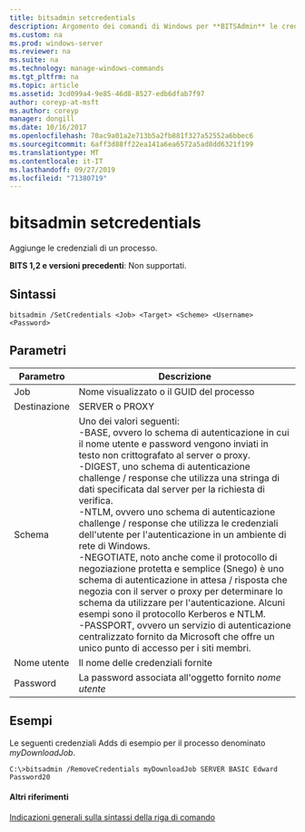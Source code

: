 ```yaml
---
title: bitsadmin setcredentials
description: Argomento dei comandi di Windows per **BITSAdmin** le credenziali-aggiunge le credenziali a un processo.
ms.custom: na
ms.prod: windows-server
ms.reviewer: na
ms.suite: na
ms.technology: manage-windows-commands
ms.tgt_pltfrm: na
ms.topic: article
ms.assetid: 3cd099a4-9e85-46d8-8527-edb6dfab7f97
author: coreyp-at-msft
ms.author: coreyp
manager: dongill
ms.date: 10/16/2017
ms.openlocfilehash: 70ac9a01a2e713b5a2fb881f327a52552a6bbec6
ms.sourcegitcommit: 6aff3d88ff22ea141a6ea6572a5ad8dd6321f199
ms.translationtype: MT
ms.contentlocale: it-IT
ms.lasthandoff: 09/27/2019
ms.locfileid: "71380719"
---
```

# <a name="bitsadmin-setcredentials"></a>bitsadmin setcredentials

Aggiunge le credenziali di un processo.

**BITS 1,2 e versioni precedenti**: Non supportati.

## <a name="syntax"></a>Sintassi

```
bitsadmin /SetCredentials <Job> <Target> <Scheme> <Username> <Password>
```

## <a name="parameters"></a>Parametri

|Parametro|Descrizione|
|---------|-----------|
|Job|Nome visualizzato o il GUID del processo|
|Destinazione|SERVER o PROXY|
|Schema|Uno dei valori seguenti:</br>-BASE, ovvero lo schema di autenticazione in cui il nome utente e password vengono inviati in testo non crittografato al server o proxy.</br>-DIGEST, uno schema di autenticazione challenge / response che utilizza una stringa di dati specificata dal server per la richiesta di verifica.</br>-NTLM, ovvero uno schema di autenticazione challenge / response che utilizza le credenziali dell'utente per l'autenticazione in un ambiente di rete di Windows.</br>-NEGOTIATE, noto anche come il protocollo di negoziazione protetta e semplice (Snego) è uno schema di autenticazione in attesa / risposta che negozia con il server o proxy per determinare lo schema da utilizzare per l'autenticazione. Alcuni esempi sono il protocollo Kerberos e NTLM.</br>-PASSPORT, ovvero un servizio di autenticazione centralizzato fornito da Microsoft che offre un unico punto di accesso per i siti membri.|
|Nome utente|Il nome delle credenziali fornite|
|Password|La password associata all'oggetto fornito *nome utente*|

## <a name="BKMK_examples"></a>Esempi

Le seguenti credenziali Adds di esempio per il processo denominato *myDownloadJob*.
```
C:\>bitsadmin /RemoveCredentials myDownloadJob SERVER BASIC Edward Password20
```

#### <a name="additional-references"></a>Altri riferimenti

[Indicazioni generali sulla sintassi della riga di comando](command-line-syntax-key.md)